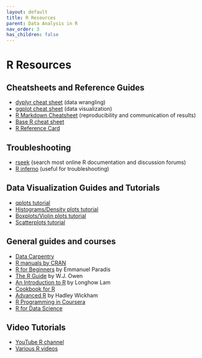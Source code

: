 ```yaml
---
layout: default
title: R Resources
parent: Data Analysis in R
nav_order: 3
has_children: false
---
```


# R Resources

## Cheatsheets and Reference Guides

* [dyplyr cheat sheet](https://www.rstudio.com/wp-content/uploads/2015/02/data-wrangling-cheatsheet.pdf) (data wrangling)
* [ggplot cheat sheet](https://www.rstudio.com/wp-content/uploads/2015/03/ggplot2-cheatsheet.pdf) (data visualization)
* [R Markdown Cheatsheet](https://rstudio.com/wp-content/uploads/2015/02/rmarkdown-cheatsheet.pdf) (reproducibility and communication of results)
* [Base R cheat sheet](https://www.rstudio.com/wp-content/uploads/2016/05/base-r.pdf)
* [R Reference Card](https://cran.r-project.org/doc/contrib/Short-refcard.pdf)

## Troubleshooting

* [rseek](http://rseek.org) (search most online R documentation and discussion forums)
* [R inferno](http://www.burns-stat.com/documents/books/the-r-inferno) (useful for troubleshooting)

## Data Visualization Guides and Tutorials

* [qplots tutorial](http://www.sthda.com/english/wiki/qplot-quick-plot-with-ggplot2-r-software-and-data-visualization)
* [Histograms/Density plots tutorial](http://www.sthda.com/english/wiki/ggplot2-histogram-plot-quick-start-guide-r-software-and-data-visualization)
* [Boxplots/Violin plots tutorial](http://www.sthda.com/english/wiki/ggplot2-box-plot-quick-start-guide-r-software-and-data-visualization)
* [Scatterplots tutorial](http://www.sthda.com/english/wiki/ggplot2-scatter-plots-quick-start-guide-r-software-and-data-visualization)

## General guides and courses

* [Data Carpentry](http://www.datacarpentry.org/R-genomics/01-intro-to-R.html)
* [R manuals by CRAN](https://cran.r-project.org/manuals.html)
* [R for Beginners](https://cran.r-project.org/doc/contrib/Paradis-rdebuts_en.pdf) by Emmanuel Paradis
* [The R Guide](https://cran.r-project.org/doc/contrib/Owen-TheRGuide.pdf) by W.J. Owen
* [An Introduction to R](https://cran.r-project.org/doc/contrib/Lam-IntroductionToR_LHL.pdf) by Longhow Lam
* [Cookbook for R](http://www.cookbook-r.com)
* [Advanced R](http://adv-r.had.co.nz/) by Hadley Wickham
* [R Programming in Coursera](https://www.coursera.org/learn/r-programming)
* [R for Data Science](http://r4ds.had.co.nz)

## Video Tutorials

* [YouTube R channel](https://www.youtube.com/user/TheLearnR)
* [Various R videos](http://jeromyanglim.blogspot.co.uk/2010/05/videos-on-data-analysis-with-r.html) 





